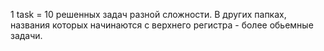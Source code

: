1 task = 10 решенных задач разной сложности. В других папках, названия которых начинаются с верхнего регистра - более обьемные задачи.
